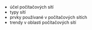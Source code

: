 - účel počítačových sítí 
- typy sítí
- prvky používané v počítačových sítích
- trendy v oblasti počítačových sítí